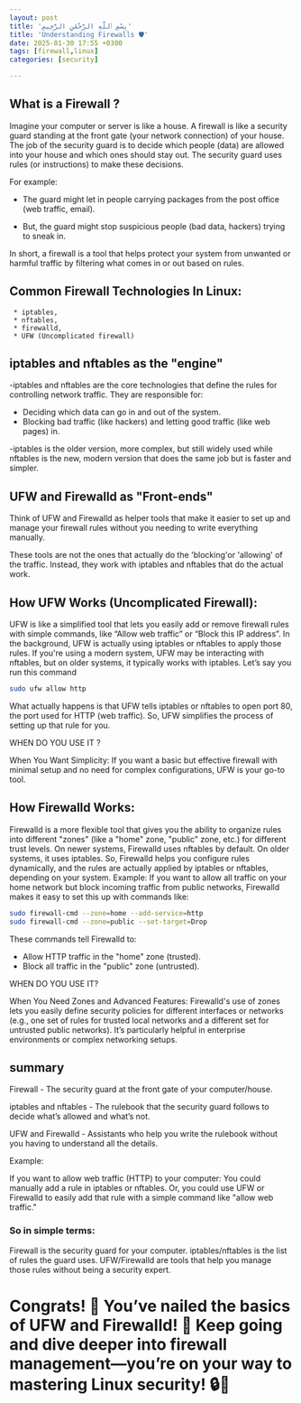 ```yaml
---
layout: post 
title: 'بِسْمِ ٱللَّهِ الرَّحْمَٰنِ الرَّحِيمِ'
title: 'Understanding Firewalls 🛡️'
date: 2025-01-30 17:55 +0300
tags: [firewall,linux]
categories: [security]

---
```


 

## What is a Firewall ?

Imagine your computer or server is like a house. A firewall is like a security guard standing at the front gate (your network connection) of your house. The job of the security guard is to decide which people (data) are allowed into your house and which ones should stay out. The security guard uses rules (or instructions) to make these decisions.

For example:

  * The guard might let in people carrying packages from the post office (web traffic, email).
  
  * But, the guard might stop suspicious people (bad data, hackers) trying to sneak in.

  In short, a firewall is a tool that helps protect your system from unwanted or harmful traffic by filtering what comes in or out based on rules.


## Common Firewall Technologies In Linux:

     * iptables,
     * nftables,
     * firewalld,
     * UFW (Uncomplicated firewall)


## iptables and nftables as the "engine"   

 -iptables and nftables are the core technologies that define the rules for controlling network traffic. They are responsible for:
   * Deciding which data can go in and out of the system.
   * Blocking bad traffic (like hackers) and letting good traffic (like web pages) in.


  -iptables is the older version, more complex, but still widely used while nftables is the new, modern version that does the same job but is faster and  simpler.


## UFW and Firewalld as "Front-ends"

Think of UFW and Firewalld as helper tools that make it easier to set up and manage your firewall rules without 
you needing to write everything manually.

These tools are not the ones that actually do the 'blocking'or 'allowing' of the traffic. Instead, they work with iptables and nftables that do the actual work.


##  How UFW Works (Uncomplicated Firewall):
 UFW is like a simplified tool that lets you easily add or remove firewall rules with simple commands, like “Allow web traffic” or “Block this IP address”.
 In the background, UFW is actually using iptables or nftables to apply those rules. If you're using a modern system, UFW may be interacting with nftables, but on older systems, it typically works with iptables.
 Let’s say you run this command 

 ```bash
 sudo ufw allow http
 ```
 What actually happens is that UFW tells iptables or nftables to open port 80, the port used for HTTP (web traffic). So, UFW simplifies the process of setting up that rule for you.

 WHEN DO YOU USE IT ?

 When You Want Simplicity:
If you want a basic but effective firewall with minimal setup and no need for complex configurations, UFW is your go-to tool.


##  How Firewalld Works:
Firewalld is a more flexible tool that gives you the ability to organize rules into different "zones" (like a "home" zone, "public" zone, etc.) for different trust levels.
On newer systems, Firewalld uses nftables by default. On older systems, it uses iptables.
So, Firewalld helps you configure rules dynamically, and the rules are actually applied by iptables or nftables, depending on your system.
Example: If you want to allow all traffic on your home network but block incoming traffic from public networks, Firewalld makes it easy to set this up with commands like:

```bash
sudo firewall-cmd --zone=home --add-service=http
sudo firewall-cmd --zone=public --set-target=Drop
```

These commands tell Firewalld to:
* Allow HTTP traffic in the "home" zone (trusted).
* Block all traffic in the "public" zone (untrusted).

WHEN DO YOU USE IT?

When You Need Zones and Advanced Features:
Firewalld's use of zones lets you easily define security policies for different interfaces or networks (e.g., one set of rules for trusted local networks and a different set for untrusted public networks). It’s particularly helpful in enterprise environments or complex networking setups.


## summary
Firewall - The security guard at the front gate of your computer/house.

iptables and nftables - The rulebook that the security guard follows to decide what’s allowed and what’s not.

UFW and Firewalld - Assistants who help you write the rulebook without you having to understand all the details.

Example:

If you want to allow web traffic (HTTP) to your computer:
You could manually add a rule in iptables or nftables.
Or, you could use UFW or Firewalld to easily add that rule with a simple command like "allow web traffic."

### So in simple terms:

Firewall is the security guard for your computer.
iptables/nftables is the list of rules the guard uses.
UFW/Firewalld are tools that help you manage those rules without being a security expert.

# Congrats! 🎉 You’ve nailed the basics of UFW and Firewalld! 🚀 Keep going and dive deeper into firewall management—you’re on your way to mastering Linux security! 🔒💪